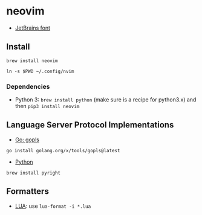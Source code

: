 # neovim

* [JetBrains font](https://github.com/ryanoasis/nerd-fonts/blob/master/patched-fonts/JetBrainsMono/Ligatures/Regular/complete/JetBrains%20Mono%20Regular%20Nerd%20Font%20Complete%20Mono.ttf)

## Install

```
brew install neovim

ln -s $PWD ~/.config/nvim
```

### Dependencies

* Python 3: `brew install python` (make sure is a recipe for python3.x) and then `pip3 install neovim`

## Language Server Protocol Implementations

* [Go: gopls](https://github.com/golang/tools/tree/master/gopls)
```
go install golang.org/x/tools/gopls@latest
```

* [Python](https://github.com/microsoft/pyright)

```
brew install pyright
```

## Formatters

* [LUA](https://github.com/Koihik/LuaFormatter): use `lua-format -i *.lua`

